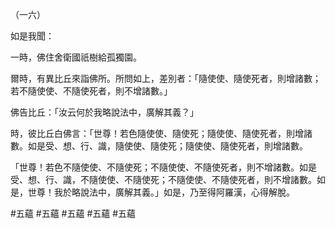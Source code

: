 （一六）

如是我聞：

一時，佛住舍衛國祇樹給孤獨園。

爾時，有異比丘來詣佛所。所問如上，差別者：「隨使使、隨使死者，則增諸數；若不隨使使、不隨使死者，則不增諸數。」

佛告比丘：「汝云何於我略說法中，廣解其義？」

時，彼比丘白佛言：「世尊！若色隨使使、隨使死；隨使使、隨使死者，則增諸數。如是受、想、行、識，隨使使、隨使死；隨使使、隨使死者，則增諸數。

「世尊！若色不隨使使、不隨使死；不隨使使、不隨使死者，則不增諸數。如是受、想、行、識，不隨使使、不隨使死；不隨使使、不隨使死者，則不增諸數。如是，世尊！我於略說法中，廣解其義。」如是，乃至得阿羅漢，心得解脫。



#五蘊
#五蘊
#五蘊
#五蘊
#五蘊
